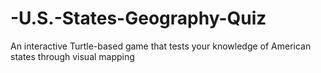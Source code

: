 # -U.S.-States-Geography-Quiz
An interactive Turtle-based game that tests your knowledge of American states through visual mapping
